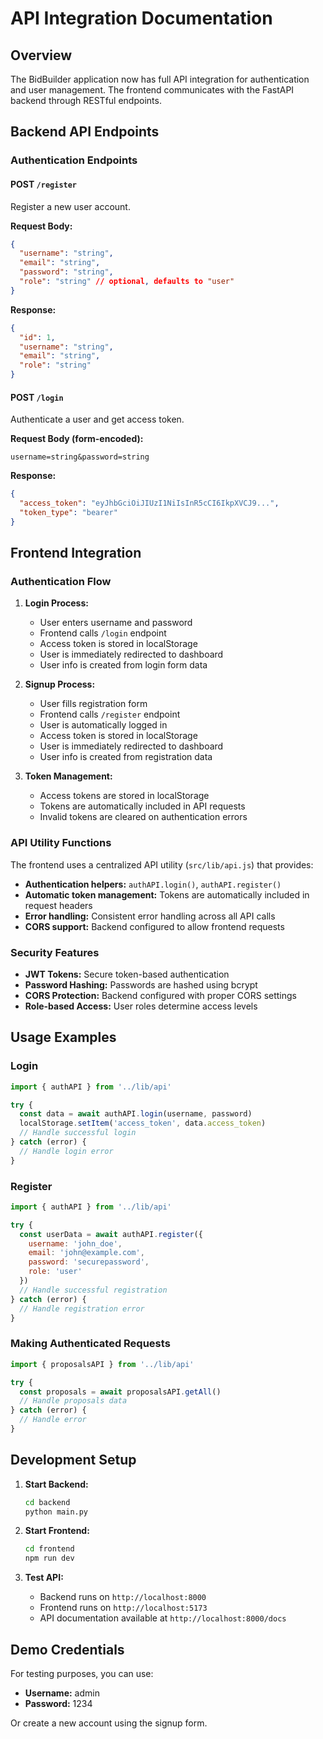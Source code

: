 # API Integration Documentation

## Overview
The BidBuilder application now has full API integration for authentication and user management. The frontend communicates with the FastAPI backend through RESTful endpoints.

## Backend API Endpoints

### Authentication Endpoints

#### POST `/register`
Register a new user account.

**Request Body:**
```json
{
  "username": "string",
  "email": "string", 
  "password": "string",
  "role": "string" // optional, defaults to "user"
}
```

**Response:**
```json
{
  "id": 1,
  "username": "string",
  "email": "string",
  "role": "string"
}
```

#### POST `/login`
Authenticate a user and get access token.

**Request Body (form-encoded):**
```
username=string&password=string
```

**Response:**
```json
{
  "access_token": "eyJhbGciOiJIUzI1NiIsInR5cCI6IkpXVCJ9...",
  "token_type": "bearer"
}
```



## Frontend Integration

### Authentication Flow

1. **Login Process:**
   - User enters username and password
   - Frontend calls `/login` endpoint
   - Access token is stored in localStorage
   - User is immediately redirected to dashboard
   - User info is created from login form data

2. **Signup Process:**
   - User fills registration form
   - Frontend calls `/register` endpoint
   - User is automatically logged in
   - Access token is stored in localStorage
   - User is immediately redirected to dashboard
   - User info is created from registration data

3. **Token Management:**
   - Access tokens are stored in localStorage
   - Tokens are automatically included in API requests
   - Invalid tokens are cleared on authentication errors

### API Utility Functions

The frontend uses a centralized API utility (`src/lib/api.js`) that provides:

- **Authentication helpers:** `authAPI.login()`, `authAPI.register()`
- **Automatic token management:** Tokens are automatically included in request headers
- **Error handling:** Consistent error handling across all API calls
- **CORS support:** Backend configured to allow frontend requests

### Security Features

- **JWT Tokens:** Secure token-based authentication
- **Password Hashing:** Passwords are hashed using bcrypt
- **CORS Protection:** Backend configured with proper CORS settings
- **Role-based Access:** User roles determine access levels

## Usage Examples

### Login
```javascript
import { authAPI } from '../lib/api'

try {
  const data = await authAPI.login(username, password)
  localStorage.setItem('access_token', data.access_token)
  // Handle successful login
} catch (error) {
  // Handle login error
}
```

### Register
```javascript
import { authAPI } from '../lib/api'

try {
  const userData = await authAPI.register({
    username: 'john_doe',
    email: 'john@example.com',
    password: 'securepassword',
    role: 'user'
  })
  // Handle successful registration
} catch (error) {
  // Handle registration error
}
```

### Making Authenticated Requests
```javascript
import { proposalsAPI } from '../lib/api'

try {
  const proposals = await proposalsAPI.getAll()
  // Handle proposals data
} catch (error) {
  // Handle error
}
```

## Development Setup

1. **Start Backend:**
   ```bash
   cd backend
   python main.py
   ```

2. **Start Frontend:**
   ```bash
   cd frontend
   npm run dev
   ```

3. **Test API:**
   - Backend runs on `http://localhost:8000`
   - Frontend runs on `http://localhost:5173`
   - API documentation available at `http://localhost:8000/docs`

## Demo Credentials

For testing purposes, you can use:
- **Username:** admin
- **Password:** 1234

Or create a new account using the signup form. 